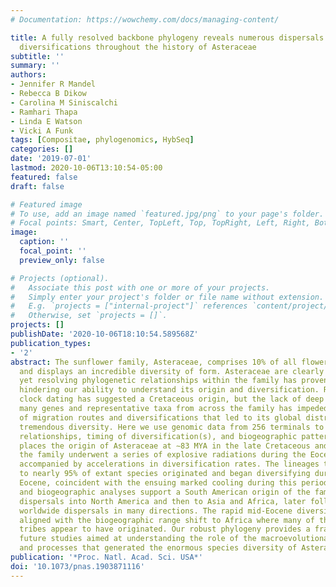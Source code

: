 ```yaml
---
# Documentation: https://wowchemy.com/docs/managing-content/

title: A fully resolved backbone phylogeny reveals numerous dispersals and explosive
  diversifications throughout the history of Asteraceae
subtitle: ''
summary: ''
authors:
- Jennifer R Mandel
- Rebecca B Dikow
- Carolina M Siniscalchi
- Ramhari Thapa
- Linda E Watson
- Vicki A Funk
tags: [Compositae, phylogenomics, HybSeq]
categories: []
date: '2019-07-01'
lastmod: 2020-10-06T13:10:54-05:00
featured: false
draft: false

# Featured image
# To use, add an image named `featured.jpg/png` to your page's folder.
# Focal points: Smart, Center, TopLeft, Top, TopRight, Left, Right, BottomLeft, Bottom, BottomRight.
image:
  caption: ''
  focal_point: ''
  preview_only: false

# Projects (optional).
#   Associate this post with one or more of your projects.
#   Simply enter your project's folder or file name without extension.
#   E.g. `projects = ["internal-project"]` references `content/project/deep-learning/index.md`.
#   Otherwise, set `projects = []`.
projects: []
publishDate: '2020-10-06T18:10:54.589568Z'
publication_types:
- '2'
abstract: The sunflower family, Asteraceae, comprises 10% of all flowering plant species
  and displays an incredible diversity of form. Asteraceae are clearly monophyletic,
  yet resolving phylogenetic relationships within the family has proven difficult,
  hindering our ability to understand its origin and diversification. Recent molecular
  clock dating has suggested a Cretaceous origin, but the lack of deep sampling of
  many genes and representative taxa from across the family has impeded the resolution
  of migration routes and diversifications that led to its global distribution and
  tremendous diversity. Here we use genomic data from 256 terminals to estimate evolutionary
  relationships, timing of diversification(s), and biogeographic patterns. Our study
  places the origin of Asteraceae at ∼83 MYA in the late Cretaceous and reveals that
  the family underwent a series of explosive radiations during the Eocene which were
  accompanied by accelerations in diversification rates. The lineages that gave rise
  to nearly 95% of extant species originated and began diversifying during the middle
  Eocene, coincident with the ensuing marked cooling during this period. Phylogenetic
  and biogeographic analyses support a South American origin of the family with subsequent
  dispersals into North America and then to Asia and Africa, later followed by multiple
  worldwide dispersals in many directions. The rapid mid-Eocene diversification is
  aligned with the biogeographic range shift to Africa where many of the modern-day
  tribes appear to have originated. Our robust phylogeny provides a framework for
  future studies aimed at understanding the role of the macroevolutionary patterns
  and processes that generated the enormous species diversity of Asteraceae.
publication: '*Proc. Natl. Acad. Sci. USA*'
doi: '10.1073/pnas.1903871116'
---
```

